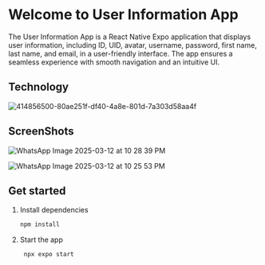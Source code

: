 # Welcome to User Information App 

The User Information App is a React Native Expo application that displays user information, including ID, UID, avatar, username, password, first name, last name, and email, in a user-friendly interface. The app ensures a seamless experience with smooth navigation and an intuitive UI.

## Technology 

![414856500-80ae251f-df40-4a8e-801d-7a303d58aa4f](https://github.com/user-attachments/assets/0f3beed3-77c7-48fa-8587-e3f53af25a22)

## ScreenShots

![WhatsApp Image 2025-03-12 at 10 28 39 PM](https://github.com/user-attachments/assets/efea743b-889d-48fe-a1eb-963091e96b32)

![WhatsApp Image 2025-03-12 at 10 25 53 PM](https://github.com/user-attachments/assets/3af48897-c09e-4a98-9705-780fe665b6c3)

## Get started

1. Install dependencies

   ```bash
   npm install
   ```

2. Start the app

   ```bash
    npx expo start
   ```

